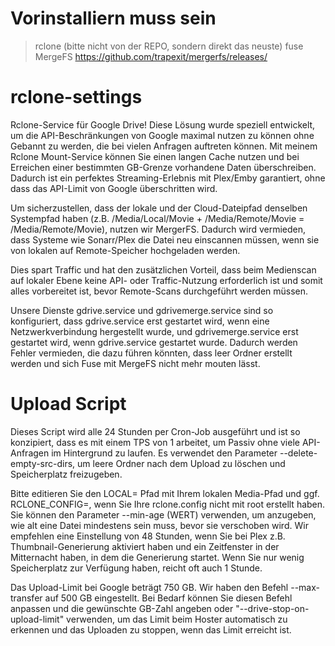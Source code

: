 # Vorinstalliern muss sein
> rclone (bitte nicht von der REPO, sondern direkt das neuste)
> fuse
> MergeFS https://github.com/trapexit/mergerfs/releases/

# rclone-settings
Rclone-Service für Google Drive! Diese Lösung wurde speziell entwickelt, um die API-Beschränkungen
von Google maximal nutzen zu können ohne Gebannt zu werden, die bei vielen Anfragen auftreten können. 
Mit meinem Rclone Mount-Service können Sie einen langen Cache nutzen und bei Erreichen einer bestimmten 
GB-Grenze vorhandene Daten überschreiben. Dadurch ist ein perfektes Streaming-Erlebnis mit Plex/Emby garantiert, ohne dass das API-Limit von Google überschritten wird.

Um sicherzustellen, dass der lokale und der Cloud-Dateipfad denselben Systempfad haben (z.B. /Media/Local/Movie + /Media/Remote/Movie = /Media/Remote/Movie), 
nutzen wir MergerFS. Dadurch wird vermieden, dass Systeme wie Sonarr/Plex die Datei neu einscannen müssen,
wenn sie von lokalen auf Remote-Speicher hochgeladen werden. 

Dies spart Traffic und hat den zusätzlichen Vorteil,
dass beim Medienscan auf lokaler Ebene keine API- oder Traffic-Nutzung erforderlich ist und somit alles vorbereitet ist,
bevor Remote-Scans durchgeführt werden müssen.


Unsere Dienste gdrive.service und gdrivemerge.service sind so konfiguriert,
dass gdrive.service erst gestartet wird, wenn eine Netzwerkverbindung hergestellt wurde,
und gdrivemerge.service erst gestartet wird, wenn gdrive.service gestartet wurde.
Dadurch werden Fehler vermieden, die dazu führen könnten, dass leer Ordner erstellt werden und sich Fuse mit MergeFS nicht mehr mouten lässt.


# Upload Script
Dieses Script wird alle 24 Stunden per Cron-Job ausgeführt und ist so konzipiert,
dass es mit einem TPS von 1 arbeitet, um Passiv ohne viele API-Anfragen im Hintergrund zu laufen.
Es verwendet den Parameter --delete-empty-src-dirs, um leere Ordner nach dem Upload zu löschen und Speicherplatz freizugeben.

Bitte editieren Sie den LOCAL= Pfad mit Ihrem lokalen Media-Pfad und ggf. RCLONE_CONFIG=, wenn Sie Ihre rclone.config nicht mit root erstellt haben.
Sie können den Parameter --min-age (WERT) verwenden, um anzugeben, wie alt eine Datei mindestens sein muss, bevor sie verschoben wird.
Wir empfehlen eine Einstellung von 48 Stunden, wenn Sie bei Plex z.B. Thumbnail-Generierung aktiviert haben und ein Zeitfenster in der Mitternacht haben,
in dem die Generierung startet. Wenn Sie nur wenig Speicherplatz zur Verfügung haben, reicht oft auch 1 Stunde.

Das Upload-Limit bei Google beträgt 750 GB. Wir haben den Befehl --max-transfer auf 500 GB eingestellt.
Bei Bedarf können Sie diesen Befehl anpassen und die gewünschte GB-Zahl angeben oder "--drive-stop-on-upload-limit" verwenden,
um das Limit beim Hoster automatisch zu erkennen und das Uploaden zu stoppen, wenn das Limit erreicht ist.

